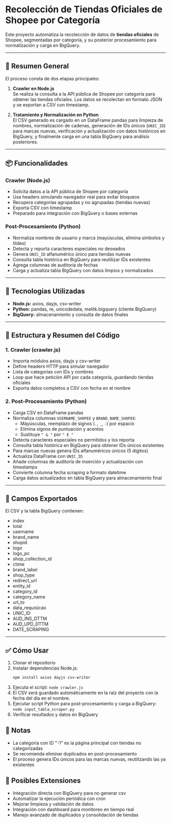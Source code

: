 # Recolección de Tiendas Oficiales de Shopee por Categoría

Este proyecto automatiza la recolección de datos de **tiendas oficiales** de Shopee, segmentadas por categoría, y su posterior procesamiento para normalización y carga en BigQuery.

---

## 🤖 Resumen General

El proceso consta de dos etapas principales:

1. **Crawler en Node.js**  
   Se realiza la consulta a la API pública de Shopee por categoría para obtener las tiendas oficiales. Los datos se recolectan en formato JSON y se exportan a CSV con timestamp.  

2. **Tratamiento y Normalización en Python**  
   El CSV generado es cargado en un DataFrame pandas para limpieza de nombres, normalización de cadenas, generación de IDs únicos (`UNIC_ID`) para marcas nuevas, verificación y actualización con datos históricos en BigQuery, y finalmente carga en una tabla BigQuery para análisis posteriores.

---

## 📦 Funcionalidades

### Crawler (Node.js)

- Solicita datos a la API pública de Shopee por categoría  
- Usa headers simulando navegador real para evitar bloqueos  
- Recupera categorías agrupadas y no agrupadas (tiendas nuevas)  
- Exporta CSV con timestamp  
- Preparado para integración con BigQuery o bases externas

### Post-Procesamiento (Python)

- Normaliza nombres de usuario y marca (mayúsculas, elimina símbolos y tildes)  
- Detecta y reporta caracteres especiales no deseados  
- Genera `UNIC_ID` alfanumérico único para tiendas nuevas  
- Consulta tabla histórica en BigQuery para reutilizar IDs existentes  
- Agrega columnas de auditoría de fechas  
- Carga y actualiza tabla BigQuery con datos limpios y normalizados

---

## 🧰 Tecnologías Utilizadas

- **Node.js:** axios, dayjs, csv-writer  
- **Python:** pandas, re, unicodedata, melitk.bigquery (cliente BigQuery)  
- **BigQuery:** almacenamiento y consulta de datos finales  

---

## 📂 Estructura y Resumen del Código

### 1. Crawler (crawler.js)

- Importa módulos axios, dayjs y csv-writer  
- Define headers HTTP para simular navegador  
- Lista de categorías con IDs y nombres  
- Loop que hace petición API por cada categoría, guardando tiendas oficiales  
- Exporta datos completos a CSV con fecha en el nombre  

### 2. Post-Procesamiento (Python)

- Carga CSV en DataFrame pandas  
- Normaliza columnas `USERNAME_SHOPEE` y `BRAND_NAME_SHOPEE`:  
  - Mayúsculas, reemplazo de signos (`.`, `_`, `-`) por espacio  
  - Elimina signos de puntuación y acentos  
  - Sustituye `" & "` por `" E "`  
- Detecta caracteres especiales no permitidos y los reporta  
- Consulta tabla histórica en BigQuery para obtener IDs únicos existentes  
- Para marcas nuevas genera IDs alfanuméricos únicos (5 dígitos)  
- Actualiza DataFrame con `UNIC_ID`  
- Añade columnas de auditoría de inserción y actualización con timestamps  
- Convierte columna fecha scraping a formato datetime  
- Carga datos actualizados en tabla BigQuery para almacenamiento final  

---

## 📝 Campos Exportados

El CSV y la tabla BigQuery contienen:

- index  
- total  
- username  
- brand_name  
- shopid  
- logo  
- logo_pc  
- shop_collection_id  
- ctime  
- brand_label  
- shop_type  
- redirect_url  
- entity_id  
- category_id  
- category_name  
- url_to  
- data_requisicao  
- UNIC_ID  
- AUD_INS_DTTM  
- AUD_UPD_DTTM  
- DATE_SCRAPING  

---

## ✅ Cómo Usar

1. Clonar el repositorio  
2. Instalar dependencias Node.js:  
   ```bash
   npm install axios dayjs csv-writer
3. Ejecuta el script:
 `node crawler.js`  
5. El CSV será guardado automáticamente en la raíz del proyecto con la fecha del día en el nombre.
6. Ejecutar script Python para post-procesamiento y carga a BigQuery:
  `node input_tabla_scraper.py`
7. Verificar resultados y datos en BigQuery

## 📌 Notas

- La categoría con ID "-1" es la página principal con tiendas no categorizadas
- Se recomienda eliminar duplicados en post-procesamiento
- El proceso genera IDs únicos para las marcas nuevas, reutilizando las ya existentes


## 📎 Posibles Extensiones

- Integración directa con BigQuery para no generar csv 
- Automatizar la ejecución periódica con cron
- Mejorar limpieza y validación de datos
- Integración con dashboard para monitoreo en tiempo real
- Manejo avanzado de duplicados y consolidación de tiendas
